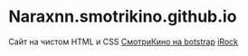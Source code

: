 # Naraxnn.smotrikino.github.io
Сайт на чистом HTML и CSS
[СмотриКино на botstrap](https://naraxnn.github.io/Smotrikinco/Smotrikinobootstrap/ "СмотриКино на Bootstrap")
[iRock](https://naraxnn.github.io/site_one/ "iRock")
